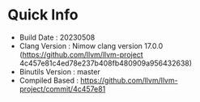 # Quick Info
* Build Date : 20230508
* Clang Version : Nimow clang version 17.0.0 (https://github.com/llvm/llvm-project 4c457e81c4ed78e237b408fb480909a956432638)
* Binutils Version : master
* Compiled Based : https://github.com/llvm/llvm-project/commit/4c457e81

